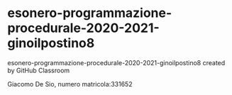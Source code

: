# esonero-programmazione-procedurale-2020-2021-ginoilpostino8
esonero-programmazione-procedurale-2020-2021-ginoilpostino8 created by GitHub Classroom

Giacomo De Sio, numero matricola:331652
